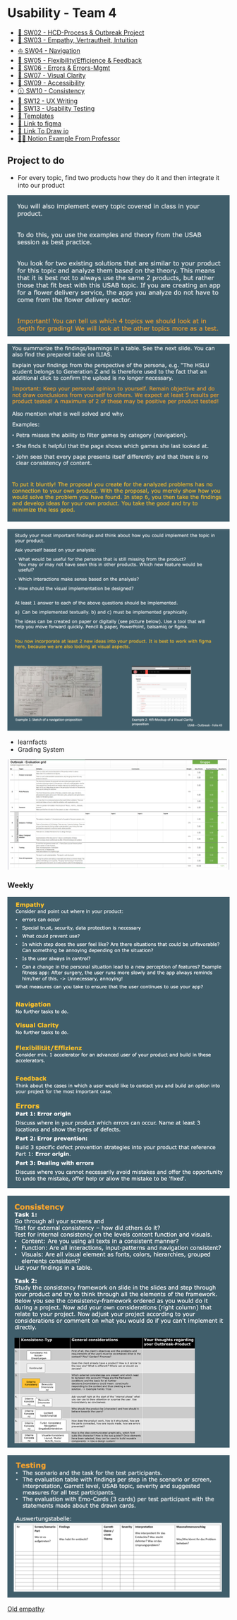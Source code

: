 # Usability - Team 4

- [💭 SW02 - HCD-Process & Outbreak Project](SW02%20-%20HCD-Process%20&%20Outbreak%20Project.md)
- [🫶 SW03 - Empathy, Vertrautheit, Intuition](SW03%20-%20Empathy,%20Vertrautheit,%20Intuition.md)
- [⛵️ SW04 - Navigation](SW04%20-%20Navigation.md)
- [💪 SW05 - Flexibility/Efficience & Feedback](SW05%20-%20Flexibility%20Efficience%20&%20Feedback.md)
- [🚨 SW06 - Errors & Errors-Mgmt](SW06%20-%20Errors%20&%20Errors-Mgmt.md)
- [🔎 SW07 - Visual Clarity](SW07%20-%20Visual%20Clarity.md)
- [🦽 SW09 - Accessibility](SW09%20-%20Accessibility.md)
- [🕦 SW10 - Consistency](SW10%20-%20Consistency.md)
- [📝 SW12 - UX Writing](SW12%20-%20UX%20Writing.md)
- [🧪 SW13 - Usability Testing](SW13%20-%20Usability%20Testing.md)
- [🔁 Templates](Templates.md)
- [📱 Link to figma](https://www.figma.com/design/WFyYDN7eLijPJsRvvZk4Tk/MealBestie?node-id=0-1&t=5Ng1biHRU31EesTs-1)
- [🎨 Link To Draw io](https://drive.google.com/file/d/1hFEY_kcCdUKH5Hj8J2mS8DR260-CKODJ/view?usp=share_link)
- [👨‍🏫 Notion Example From Professor](https://concise-clownfish-137.notion.site/Beispiel-Projekt-Outbreak-Fitness-Tool-10337ff349ae8109943ac8a4466ba8d0)

## Project to do

- For every topic, find two products how they do it and then integrate it into our product

![main_3.png](Images/main/main_3.png)

![image.png](Images/main/main_1.png)

![image.png](Images/main/main_2.png)

- learnfacts
- Grading System

![image.png](Images/main/main_5.png)

### Weekly

![image.png](Images/main/main_7.png)

![image.png](Images/main/main_8.png)

![image.png](Images/main/main_9.png)

[Old empathy](Old%20empathy.md)